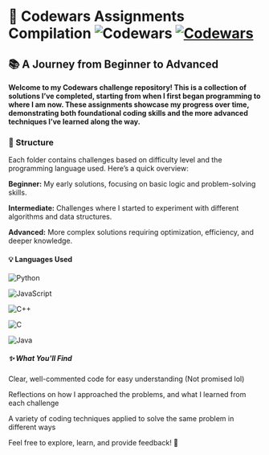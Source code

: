 # 🚀 Codewars Assignments Compilation  ![Codewars](https://img.shields.io/badge/Codewars-B1361E?style=for-the-badge&logo=codewars&logoColor=grey) [![Codewars](https://img.shields.io/badge/Codewars-B1361E?style=for-the-badge&logo=codewars&logoColor=grey)](https://www.codewars.com/users/RedDoesCoding/badges/small)


## 📚 A Journey from Beginner to Advanced

**Welcome to my Codewars challenge repository! This is a collection of solutions I’ve completed, starting from when I first began programming to where I am now. These assignments showcase my progress over time, demonstrating both foundational coding skills and the more advanced techniques I’ve learned along the way.**

### 📂 Structure

Each folder contains challenges based on difficulty level and the programming language used. Here’s a quick overview:

**Beginner:** My early solutions, focusing on basic logic and problem-solving skills.

**Intermediate:** Challenges where I started to experiment with different algorithms and data structures.

**Advanced:** More complex solutions requiring optimization, efficiency, and deeper knowledge.

#### 💡 Languages Used

![Python](https://img.shields.io/badge/python-3670A0?style=for-the-badge&logo=python&logoColor=ffdd54)

![JavaScript](https://img.shields.io/badge/javascript-%23323330.svg?style=for-the-badge&logo=javascript&logoColor=%23F7DF1E)

![C++](https://img.shields.io/badge/c++-%2300599C.svg?style=for-the-badge&logo=c%2B%2B&logoColor=white)

![C](https://img.shields.io/badge/c-%2300599C.svg?style=for-the-badge&logo=c&logoColor=white)

![Java](https://img.shields.io/badge/java-%23ED8B00.svg?style=for-the-badge&logo=openjdk&logoColor=white)

##### ✨ What You'll Find

Clear, well-commented code for easy understanding (Not promised lol)

Reflections on how I approached the problems, and what I learned from each challenge

A variety of coding techniques applied to solve the same problem in different ways 

Feel free to explore, learn, and provide feedback! 🙌
